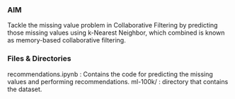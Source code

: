 ### AIM

Tackle the missing value problem in Collaborative Filtering by predicting those missing values using k-Nearest Neighbor, which combined is known as memory-based collaborative filtering.


### Files & Directories

recommendations.ipynb : Contains the code for predicting the missing values and performing recommendations.
ml-100k/ : directory that contains the dataset.
